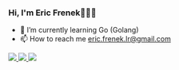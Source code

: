 ### Hi, I'm Eric Frenek👋🧑‍💻
  



- 🌱 I’m currently learning Go (Golang)
- 📫 How to reach me eric.frenek.lr@gmail.com
<p align="left">
  <a href="https://www.linkedin.com/in/TU_USUARIO/">
    <img src="https://img.icons8.com/color/48/000000/linkedin.png"/>
  </a>
  <a href="https://twitter.com/TU_USUARIO">
    <img src="https://img.icons8.com/color/48/000000/twitter.png"/>
  </a>
  <a href="https://facebook.com/TU_USUARIO">
    <img src="https://img.icons8.com/color/48/000000/facebook.png"/>
  </a>
</p>

  
